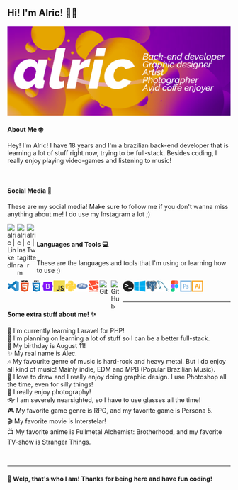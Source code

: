 ## **Hi! I'm Alric! 👋✨**

<img src="/Resources/banner.png"> 
<br />

#### About Me 🤓

Hey! I'm Alric! I have 18 years and I'm a brazilian back-end developer that is learning a lot of stuff right now, trying to be full-stack. Besides coding, I really enjoy playing video-games and listening to music!

<br />

#### Social Media 👤
These are my social media! Make sure to follow me if you don't wanna miss anything about me! I do use my Instagram a lot ;)

[<img align="left" alt="alric | LinkedIn" width="22px" src="https://cdn.jsdelivr.net/npm/simple-icons@v3/icons/linkedin.svg"/>][LinkedIn]
[<img align="left" alt="alric | Instagram" width="22px" src="https://cdn.jsdelivr.net/npm/simple-icons@v3/icons/instagram.svg"/>][Instagram]
[<img align="left" alt="alric | Twitter" width="22px" src="https://cdn.jsdelivr.net/npm/simple-icons@v3/icons/twitter.svg"/>][Twitter]

<br />

#### Languages and Tools 💻
These are the languages and tools that I'm using or learning how to use ;)

[<img align="left" alt="Visual Studio Code" width="26px" src="https://raw.githubusercontent.com/devicons/devicon/9f4f5cdb393299a81125eb5127929ea7bfe42889/icons/vscode/vscode-original.svg" />][VSCode]
[<img align="left" alt="HTML5" width="26px" src="https://raw.githubusercontent.com/github/explore/80688e429a7d4ef2fca1e82350fe8e3517d3494d/topics/html/html.png" />][HTML5]
[<img align="left" alt="CSS3" width="26px" src="https://raw.githubusercontent.com/github/explore/80688e429a7d4ef2fca1e82350fe8e3517d3494d/topics/css/css.png" />][CSS3]
[<img align="left" alt="CSS3" width="26px" src="https://raw.githubusercontent.com/devicons/devicon/1119b9f84c0290e0f0b38982099a2bd027a48bf1/icons/bootstrap/bootstrap-original.svg" />][Bootstrap]
[<img align="left" alt="JavaScript" width="26px" src="https://raw.githubusercontent.com/github/explore/80688e429a7d4ef2fca1e82350fe8e3517d3494d/topics/javascript/javascript.png" />][JavaScript]
[<img align="left" alt="Python" width="26px" src="https://raw.githubusercontent.com/devicons/devicon/master/icons/python/python-plain.svg" />][Python]
[<img align="left" alt="PhP" width="26px" src="https://raw.githubusercontent.com/devicons/devicon/master/icons/php/php-plain.svg" />][PhP]
[<img align="left" alt="PhP" width="26px" src="https://raw.githubusercontent.com/devicons/devicon/1119b9f84c0290e0f0b38982099a2bd027a48bf1/icons/laravel/laravel-plain-wordmark.svg" />][Laravel]
[<img align="left" alt="Git" width="26px" src="https://raw.githubusercontent.com/jmnote/z-icons/master/svg/git.svg" />][Git]
[<img align="left" alt="GitHub" width="26px" src="https://raw.githubusercontent.com/jmnote/z-icons/master/svg/github.svg" />][GitHub]
[<img align="left" alt="Terminal" width="26px" src="https://raw.githubusercontent.com/github/explore/80688e429a7d4ef2fca1e82350fe8e3517d3494d/topics/terminal/terminal.png" />][Terminal]
[<img align="left" alt="Windows" width="26px" src="https://raw.githubusercontent.com/devicons/devicon/9f4f5cdb393299a81125eb5127929ea7bfe42889/icons/windows8/windows8-original.svg" />][Windows]
[<img align="left" alt="PostgreSQL" width="26px" src="https://raw.githubusercontent.com/devicons/devicon/1119b9f84c0290e0f0b38982099a2bd027a48bf1/icons/postgresql/postgresql-original.svg" />][PostgreSQL]
[<img align="left" alt="PostgreSQL" width="26px" src="https://raw.githubusercontent.com/devicons/devicon/1119b9f84c0290e0f0b38982099a2bd027a48bf1/icons/mysql/mysql-original.svg" />][MySQL]
[<img align="left" alt="PostgreSQL" width="26px" src="https://raw.githubusercontent.com/devicons/devicon/1119b9f84c0290e0f0b38982099a2bd027a48bf1/icons/figma/figma-original.svg" />][Figma]
[<img align="left" alt="PostgreSQL" width="26px" src="https://raw.githubusercontent.com/devicons/devicon/1119b9f84c0290e0f0b38982099a2bd027a48bf1/icons/photoshop/photoshop-line.svg" />][Photoshop]
[<img align="left" alt="PostgreSQL" width="26px" src="https://raw.githubusercontent.com/devicons/devicon/1119b9f84c0290e0f0b38982099a2bd027a48bf1/icons/illustrator/illustrator-line.svg" />][Illustrator]

<br />
<br />

---

#### Some extra stuff about me! ✨
📖 I'm currently learning Laravel for PHP!
<br />
📑 I'm planning on learning a lot of stuff so I can be a better full-stack.
<br />
📆 My birthday is August 11!
<br />
✨ My real name is Alec.
<br />
🎶 My favourite genre of music is hard-rock and heavy metal. But I do enjoy all kind of music! Mainly indie, EDM and MPB (Popular Brazilian Music).
<br />
🎨 I love to draw and I really enjoy doing graphic design. I use Photoshop all the time, even for silly things!
<br />
📸 I really enjoy photography!
<br />👓 I am severely nearsighted, so I have to use glasses all the time!
<br />
🎮 My favorite game genre is RPG, and my favorite game is Persona 5.
<br />
🎬 My favorite movie is Interstelar!
<br />
📺 My favorite anime is Fullmetal Alchemist: Brotherhood, and my favorite TV-show is Stranger Things.

<br />

---

#### 🌌 Welp, that's who I am! Thanks for being here and have fun coding!

[LinkedIn]: https://www.linkedin.com/in/imalric/
[Instagram]: https://www.instagram.com/alec_o_alric/
[Twitter]: https://twitter.com/thealric/
[VSCode]: https://code.visualstudio.com/
[HTML5]: https://www.w3schools.com/html/
[CSS3]: https://www.w3schools.com/css/default.asp
[JavaScript]: https://www.w3schools.com/js/default.asp
[Python]: https://www.python.org/
[PhP]: https://www.php.net/
[GitHub]: https://github.com/
[Git]: https://git-scm.com/
[Windows]: https://www.microsoft.com/pt-br/windows/
[Terminal]: https://pt.wikipedia.org/wiki/Cmd.exe
[PostgreSQL]: https://www.postgresql.org/
[MySQL]: https://www.mysql.com/
[Figma]: https://www.figma.com/
[Photoshop]: https://www.adobe.com/br/products/photoshop.html
[Illustrator]: https://www.adobe.com/br/products/illustrator.html
[Laravel]: https://www.laravel.com/
[Bootstrap]: https://www.getbootstrap.com/
